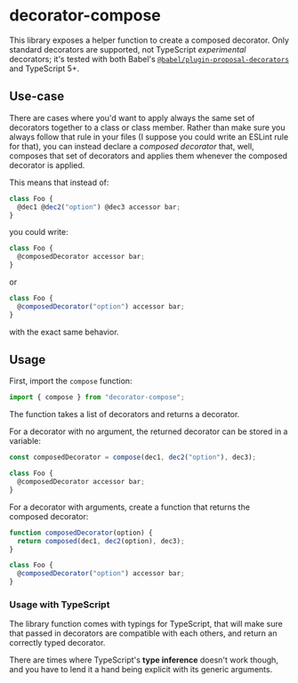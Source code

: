 # decorator-compose

This library exposes a helper function to create a composed decorator.
Only standard decorators are supported, not TypeScript _experimental_ decorators;
it's tested with both Babel's [`@babel/plugin-proposal-decorators`](https://babeljs.io/docs/babel-plugin-proposal-decorators) and TypeScript 5+.

## Use-case

There are cases where you'd want to apply always the same set of decorators together to a class or class member.
Rather than make sure you always follow that rule in your files (I suppose you could write an ESLint rule for that),
you can instead declare a _composed decorator_ that, well, composes that set of decorators and applies them whenever the composed decorator is applied.

This means that instead of:

```js
class Foo {
  @dec1 @dec2("option") @dec3 accessor bar;
}
```

you could write:

```js
class Foo {
  @composedDecorator accessor bar;
}
```

or

```js
class Foo {
  @composedDecorator("option") accessor bar;
}
```

with the exact same behavior.

## Usage

First, import the `compose` function:

```js
import { compose } from "decorator-compose";
```

The function takes a list of decorators and returns a decorator.

For a decorator with no argument, the returned decorator can be stored in a variable:

```js
const composedDecorator = compose(dec1, dec2("option"), dec3);

class Foo {
  @composedDecorator accessor bar;
}
```

For a decorator with arguments, create a function that returns the composed decorator:

```js
function composedDecorator(option) {
  return composed(dec1, dec2(option), dec3);
}

class Foo {
  @composedDecorator("option") accessor bar;
}
```

### Usage with TypeScript

The library function comes with typings for TypeScript,
that will make sure that passed in decorators are compatible with each others,
and return an correctly typed decorator.

There are times where TypeScript's **type inference** doesn't work though,
and you have to lend it a hand being explicit with its generic arguments.
